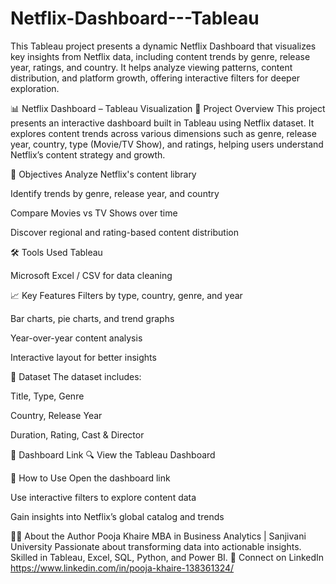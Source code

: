# Netflix-Dashboard---Tableau
This Tableau project presents a dynamic Netflix Dashboard that visualizes key insights from Netflix data, including content trends by genre, release year, ratings, and country. It helps analyze viewing patterns, content distribution, and platform growth, offering interactive filters for deeper exploration.   


📊 Netflix Dashboard – Tableau Visualization
📌 Project Overview
This project presents an interactive dashboard built in Tableau using Netflix dataset. It explores content trends across various dimensions such as genre, release year, country, type (Movie/TV Show), and ratings, helping users understand Netflix’s content strategy and growth.

🎯 Objectives
Analyze Netflix's content library

Identify trends by genre, release year, and country

Compare Movies vs TV Shows over time

Discover regional and rating-based content distribution

🛠️ Tools Used
Tableau

Microsoft Excel / CSV for data cleaning

📈 Key Features
Filters by type, country, genre, and year

Bar charts, pie charts, and trend graphs

Year-over-year content analysis

Interactive layout for better insights

📂 Dataset
The dataset includes:

Title, Type, Genre

Country, Release Year

Duration, Rating, Cast & Director

🔗 Dashboard Link
🔍 View the Tableau Dashboard


🚀 How to Use
Open the dashboard link

Use interactive filters to explore content data

Gain insights into Netflix’s global catalog and trends

👩‍💼 About the Author
Pooja Khaire
MBA in Business Analytics | Sanjivani University
Passionate about transforming data into actionable insights. Skilled in Tableau, Excel, SQL, Python, and Power BI.
📧 Connect on LinkedIn
https://www.linkedin.com/in/pooja-khaire-138361324/

